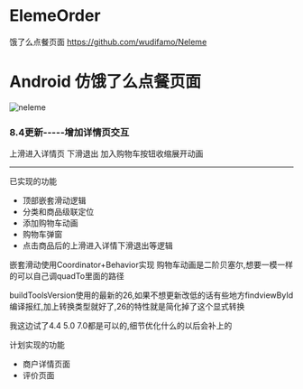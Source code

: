 # ElemeOrder
饿了么点餐页面 https://github.com/wudifamo/Neleme

# Android 仿饿了么点餐页面

![neleme](https://github.com/wudifamo/TestTinker/blob/master/gif/neleme1.gif)

### 8.4更新-----增加详情页交互
上滑进入详情页 下滑退出  加入购物车按钮收缩展开动画



-------------------------------------------------------------------------------
已实现的功能      
* 顶部嵌套滑动逻辑 
* 分类和商品级联定位
* 添加购物车动画
* 购物车弹窗
* 点击商品后的上滑进入详情下滑退出等逻辑

嵌套滑动使用Coordinator+Behavior实现
购物车动画是二阶贝塞尔,想要一模一样的可以自己调quadTo里面的路径

buildToolsVersion使用的最新的26,如果不想更新改低的话有些地方findviewById编译报红,加上转换类型就好了,26的特性就是简化掉了这个显式转换

我这边试了4.4 5.0 7.0都是可以的,细节优化什么的以后会补上的

计划实现的功能
* 商户详情页面
* 评价页面
